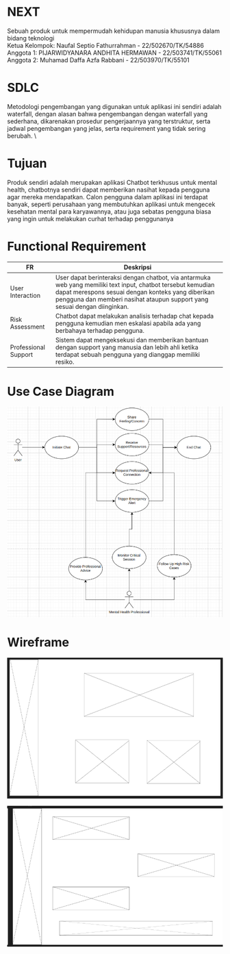 # NEXT
Sebuah produk untuk mempermudah kehidupan manusia khususnya dalam bidang teknologi \
Ketua Kelompok: Naufal Septio Fathurrahman - 22/502670/TK/54886  \
Anggota 1: PIJARWIDYANARA ANDHITA HERMAWAN - 22/503741/TK/55061 \
Anggota 2: Muhamad Daffa Azfa Rabbani - 22/503970/TK/55101

# SDLC
Metodologi pengembangan yang digunakan untuk aplikasi ini sendiri adalah waterfall, dengan alasan bahwa pengembangan dengan waterfall yang sederhana, dikarenakan prosedur pengerjaannya yang terstruktur, serta jadwal pengembangan yang jelas, serta requirement yang tidak sering berubah. \

# Tujuan
Produk sendiri adalah merupakan aplikasi Chatbot terkhusus untuk mental health, chatbotnya sendiri dapat memberikan nasihat kepada pengguna agar mereka mendapatkan. Calon pengguna dalam aplikasi ini terdapat banyak, seperti perusahaan yang membutuhkan aplikasi untuk mengecek kesehatan mental para karyawannya, atau juga sebatas pengguna biasa yang ingin untuk melakukan  curhat terhadap penggunanya

# Functional Requirement
| FR                    | Deskripsi                                                                                                                                                                                                                                    |
|------------------------|-----------------------------------------------------------------------------------------------------------------------------------------------------------------------------------------------------------------------------------------------|
| User Interaction       | User dapat berinteraksi dengan chatbot, via antarmuka web yang memiliki text input, chatbot tersebut kemudian dapat merespons sesuai dengan konteks yang diberikan pengguna dan memberi nasihat ataupun support yang sesuai dengan diinginkan. |
| Risk Assessment        | Chatbot dapat melakukan analisis terhadap chat kepada pengguna kemudian men eskalasi apabila ada yang berbahaya terhadap pengguna.                                                                    |
| Professional Support   | Sistem dapat mengeksekusi dan memberikan bantuan dengan support yang manusia dan lebih ahli ketika terdapat sebuah pengguna yang dianggap memiliki resiko.                                              |
# Use Case Diagram

![Alt text](image.png)

# Wireframe

![Alt text](image(1).png)

![Alt text](image(2).png)
